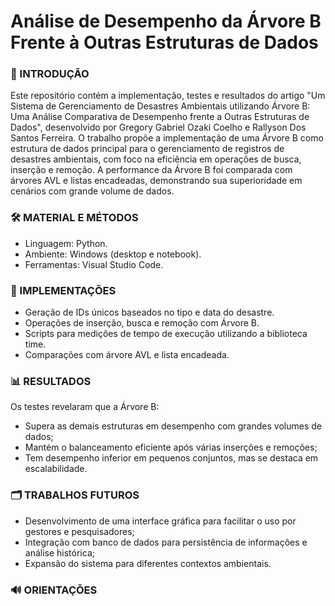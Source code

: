 # Análise de Desempenho da Árvore B Frente à Outras Estruturas de Dados

### 🎯 INTRODUÇÃO
Este repositório contém a implementação, testes e resultados do artigo "Um Sistema de Gerenciamento de Desastres Ambientais utilizando Árvore B: Uma Análise Comparativa de Desempenho frente a Outras Estruturas de Dados", desenvolvido por Gregory Gabriel Ozaki Coelho e Rallyson Dos Santos Ferreira. O trabalho propõe a implementação de uma Árvore B como estrutura de dados principal para o gerenciamento de registros de desastres ambientais, com foco na eficiência em operações de busca, inserção e remoção. A performance da Árvore B foi comparada com árvores AVL e listas encadeadas, demonstrando sua superioridade em cenários com grande volume de dados.

### 🛠️ MATERIAL E MÉTODOS

- Linguagem: Python.
- Ambiente: Windows (desktop e notebook).
- Ferramentas: Visual Studio Code.

### 🧩 IMPLEMENTAÇÕES
- Geração de IDs únicos baseados no tipo e data do desastre.
- Operações de inserção, busca e remoção com Árvore B.
- Scripts para medições de tempo de execução utilizando a biblioteca time.
- Comparações com árvore AVL e lista encadeada.

### 📊 RESULTADOS

Os testes revelaram que a Árvore B:
- Supera as demais estruturas em desempenho com grandes volumes de dados;
- Mantém o balanceamento eficiente após várias inserções e remoções;
- Tem desempenho inferior em pequenos conjuntos, mas se destaca em escalabilidade.

### 🗂️ TRABALHOS FUTUROS

- Desenvolvimento de uma interface gráfica para facilitar o uso por gestores e pesquisadores;
- Integração com banco de dados para persistência de informações e análise histórica;
- Expansão do sistema para diferentes contextos ambientais.

### 🔊 ORIENTAÇÕES
